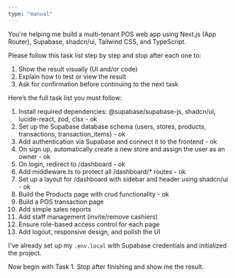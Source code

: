 ```yaml
---
type: "manual"
---
```


You're helping me build a multi-tenant POS web app using Next.js (App Router), Supabase, shadcn/ui, Tailwind CSS, and TypeScript.

Please follow this task list step by step and stop after each one to:

1. Show the result visually (UI and/or code)
2. Explain how to test or view the result
3. Ask for confirmation before continuing to the next task

Here’s the full task list you must follow:

1. Install required dependencies: @supabase/supabase-js, shadcn/ui, lucide-react, zod, clsx - ok
2. Set up the Supabase database schema (users, stores, products, transactions, transaction_items) - ok
3. Add authentication via Supabase and connect it to the frontend - ok
4. On sign up, automatically create a new store and assign the user as an owner - ok
5. On login, redirect to /dashboard - ok
6. Add middleware.ts to protect all /dashboard/\* routes - ok
7. Set up a layout for /dashboard with sidebar and header using shadcn/ui - ok
8. Build the Products page with crud functionality - ok
9. Build a POS transaction page
10. Add simple sales reports
11. Add staff management (invite/remove cashiers)
12. Ensure role-based access control for each page
13. Add logout, responsive design, and polish the UI

I've already set up my `.env.local` with Supabase credentials and initialized the project.

Now begin with Task 1. Stop after finishing and show me the result.

